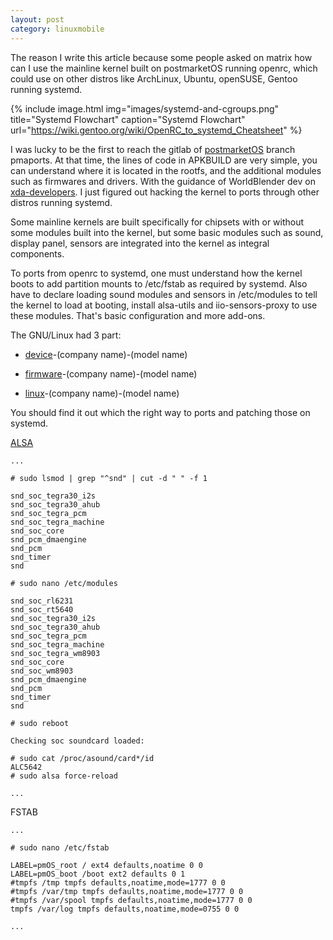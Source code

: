 ```yaml
---
layout: post
category: linuxmobile
---
```


The reason I write this article because some people asked on matrix how can I use the mainline kernel built on postmarketOS running openrc, which could use on other distros like ArchLinux, Ubuntu, openSUSE, Gentoo running systemd.

{% include image.html
            img="images/systemd-and-cgroups.png"
            title="Systemd Flowchart"
            caption="Systemd Flowchart" 
            url="https://wiki.gentoo.org/wiki/OpenRC_to_systemd_Cheatsheet" %}

I was lucky to be the first to reach the gitlab of [postmarketOS] branch pmaports. At that time, the lines of code in APKBUILD are very simple, you can understand where it is located in the rootfs, and the additional modules such as firmwares and drivers. With the guidance of WorldBlender dev on [xda-developers]. I just figured out hacking the kernel to ports through other distros running systemd.

Some mainline kernels are built specifically for chipsets with or without some modules built into the kernel, but some basic modules such as sound, display panel, sensors are integrated into the kernel as integral components.

To ports from openrc to systemd, one must understand how the kernel boots to add partition mounts to /etc/fstab as required by systemd. Also have to declare loading sound modules and sensors in /etc/modules to tell the kernel to load at booting, install alsa-utils and iio-sensors-proxy to use these modules. That's basic configuration and more add-ons.

The GNU/Linux had 3 part:

- [device]-(company name)-(model name)

- [firmware]-(company name)-(model name)

- [linux]-(company name)-(model name)

You should find it out which the right way to ports and patching those on systemd.

[ALSA]

```
...

# sudo lsmod | grep "^snd" | cut -d " " -f 1

snd_soc_tegra30_i2s
snd_soc_tegra30_ahub
snd_soc_tegra_pcm
snd_soc_tegra_machine
snd_soc_core
snd_pcm_dmaengine
snd_pcm
snd_timer
snd

# sudo nano /etc/modules

snd_soc_rl6231
snd_soc_rt5640
snd_soc_tegra30_i2s
snd_soc_tegra30_ahub
snd_soc_tegra_pcm
snd_soc_tegra_machine
snd_soc_tegra_wm8903
snd_soc_core
snd_soc_wm8903
snd_pcm_dmaengine
snd_pcm
snd_timer
snd

# sudo reboot

Checking soc soundcard loaded:

# sudo cat /proc/asound/card*/id
ALC5642
# sudo alsa force-reload

...

```

FSTAB

```
...

# sudo nano /etc/fstab

LABEL=pmOS_root / ext4 defaults,noatime 0 0
LABEL=pmOS_boot /boot ext2 defaults 0 1
#tmpfs /tmp tmpfs defaults,noatime,mode=1777 0 0
#tmpfs /var/tmp tmpfs defaults,noatime,mode=1777 0 0
#tmpfs /var/spool tmpfs defaults,noatime,mode=1777 0 0
tmpfs /var/log tmpfs defaults,noatime,mode=0755 0 0

...

```

[postmarketOS]: https://gitlab.com/postmarketos/pmaports
[xda-developers]: https://forum.xda-developers.com/t/discontinued-linux-on-the-acer-iconia-tab-a500-2022-edition.4136023/post-83103991
[device]: https://gitlab.com/postmarketOS/pmaports/-/tree/master/device/testing/device-asus-grouper
[firmware]: https://gitlab.com/postmarketOS/pmaports/-/tree/master/device/testing/firmware-asus-grouper
[linux]: https://gitlab.com/postmarketOS/pmaports/-/tree/master/device/testing/linux-postmarketos-grate
[ALSA]: https://forum.ubuntuusers.de/topic/medion-akoya-e2228t/2/
